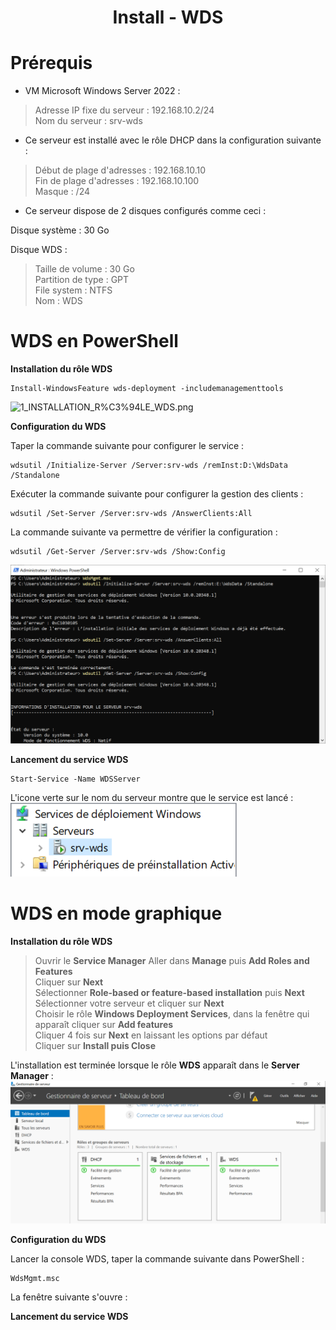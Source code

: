 
<div align="center"><H1> Install -  WDS </H1></div>

# Prérequis

- VM Microsoft Windows Server 2022 :

>  Adresse IP fixe du serveur : 192.168.10.2/24  
>  Nom du serveur : srv-wds  

- Ce serveur est installé avec le rôle DHCP dans la configuration suivante :

> Début de plage d'adresses : 192.168.10.10  
> Fin de plage d'adresses : 192.168.10.100  
> Masque : /24  

- Ce serveur dispose de 2 disques configurés comme ceci :

Disque système : 30 Go  

Disque WDS :  
> Taille de volume : 30 Go  
> Partition de type : GPT  
> File system : NTFS  
> Nom : WDS  

# WDS en PowerShell

**Installation du rôle WDS**

```
Install-WindowsFeature wds-deployment -includemanagementtools
```

![1_INSTALLATION_R%C3%94LE_WDS.png](https://github.com/Skchaper/WDS/blob/main/SCREENS/1_INSTALLATION_R%C3%94LE_WDS.png)

**Configuration du WDS**

Taper la commande suivante pour configurer le service :

```
wdsutil /Initialize-Server /Server:srv-wds /remInst:D:\WdsData /Standalone
```

Exécuter la commande suivante pour configurer la gestion des clients :

```
wdsutil /Set-Server /Server:srv-wds /AnswerClients:All
```

La commande suivante va permettre de vérifier la configuration :

```
wdsutil /Get-Server /Server:srv-wds /Show:Config
```

![2_CONFIGURATION_WDS.png](https://github.com/Skchaper/WDS/blob/main/SCREENS/2_CONFIGURATION_WDS.png)

**Lancement du service WDS**

```
Start-Service -Name WDSServer
```

L'icone verte sur le nom du serveur montre que le service est lancé :  
![3_LANCEMENT_SERVICE.png](https://github.com/Skchaper/WDS/blob/main/SCREENS/3_LANCEMENT_SERVICE.png)


# WDS en mode graphique

**Installation du rôle WDS**

> Ouvrir le **Service Manager**
> Aller dans **Manage** puis **Add Roles and Features**  
> Cliquer sur **Next**  
> Sélectionner **Role-based or feature-based installation** puis **Next**  
> Sélectionner votre serveur et cliquer sur **Next**  
> Choisir le rôle **Windows Deployment Services**, dans la fenêtre qui apparaît cliquer sur **Add features**  
> Cliquer 4 fois sur **Next** en laissant les options par défaut  
> Cliquer sur **Install puis Close**  

L'installation est terminée lorsque le rôle **WDS** apparaît dans le **Server Manager** :  
![4_WDS_SERVER_MANAGER.png](https://github.com/Skchaper/WDS/blob/main/SCREENS/4_WDS_SERVER_MANAGER.png)

**Configuration du WDS**

Lancer la console WDS, taper la commande suivante dans PowerShell :

```
WdsMgmt.msc
```

La fenêtre suivante s'ouvre :
![]()


**Lancement du service WDS**
